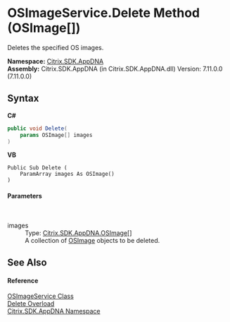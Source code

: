 # OSImageService.Delete Method (OSImage[])
 

Deletes the specified OS images.

**Namespace:**&nbsp;[Citrix.SDK.AppDNA](index.md)<br />**Assembly:**&nbsp;Citrix.SDK.AppDNA (in Citrix.SDK.AppDNA.dll) Version: 7.11.0.0 (7.11.0.0)

## Syntax

**C#**
```csharp
public void Delete(
	params OSImage[] images
)
```

**VB**
```vbnet
Public Sub Delete ( 
	ParamArray images As OSImage()
)
```


#### Parameters
&nbsp;<dl><dt>images</dt><dd>Type: <a href="3392740e-a7b4-99c9-3be9-08c56344708c">Citrix.SDK.AppDNA.OSImage</a>[]<br />A collection of <a href="3392740e-a7b4-99c9-3be9-08c56344708c">OSImage</a> objects to be deleted.</dd></dl>

## See Also


#### Reference
<a href="4cf2f389-a67d-ba5a-7f17-b1b28d2a5430">OSImageService Class</a><br /><a href="1c93bf51-df4f-5380-4527-a4929cebb2c8">Delete Overload</a><br /><a href="fe2d265b-410b-8b11-1eb4-a790e0b062bf">Citrix.SDK.AppDNA Namespace</a><br />